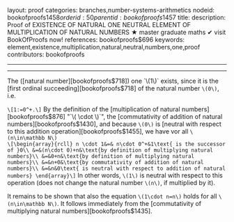layout: proof
categories: branches,number-systems-arithmetics
nodeid: bookofproofs$1458
orderid: 50
parentid: bookofproofs$1457
title: 
description:  Proof of EXISTENCE OF NATURAL ONE NEUTRAL ELEMENT OF MULTIPLICATION OF NATURAL NUMBERS &#9733; master graduate maths &#10004; visit BookOfProofs now!
references: bookofproofs$696
keywords: element,existence,multiplication,natural,neutral,numbers,one,proof
contributors: bookofproofs

---


---

The ([natural number][bookofproofs$718]) one `\(1\)` exists, since it is the [first ordinal succeeding][bookofproofs$718] of the natural number `\(0\)`, i.e.  

`\[1:=0^+.\]`
By the definition of the [multiplication of natural numbers][bookofproofs$876] "`\( \cdot \)`", the [commutativity of addition of natural numbers][bookofproofs$1430], and because `\(0\)` is [neutral with respect to this addition operation][bookofproofs$1455], we have vor all `\(n\in\mathbb N\)`  
`\[\begin{array}{rcll}
n \cdot 1&=& n\cdot 0^+&1\text{ is the successor of }0\\
&=&(n\cdot 0)+n&\text{by definition of multiplying natural numbers}\\
&=&0+n&\text{by definition of multiplying natural numbers}\\
&=&n+0&\text{by commutativity of addition of natural numbers}\\
&=&n&0\text{ is neutral with respect to addition of natural numbers}
\end{array}\]`
In other words, `\(1\)` is neutral with respect to this operation (does not change the natural number `\(n\)`, if multiplied by it).

It remains to be shown that also the equation `\(1\cdot n=n\)` holds for all `\(n\in\mathbb N\)`. It follows immediately from the [commutativity of multiplying natural numbers][bookofproofs$1435].